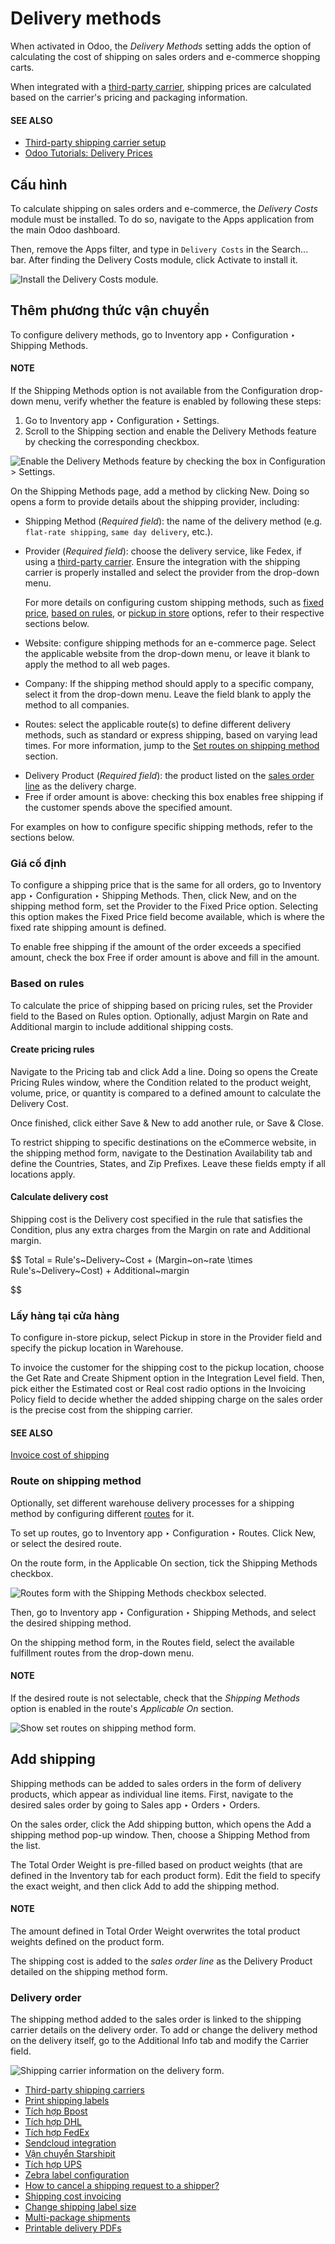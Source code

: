 # Delivery methods

When activated in Odoo, the *Delivery Methods* setting adds the option of calculating the cost of
shipping on sales orders and e-commerce shopping carts.

When integrated with a [third-party carrier](setup_configuration/third_party_shipper.md#inventory-shipping-third-party), shipping prices
are calculated based on the carrier's pricing and packaging information.

#### SEE ALSO
- [Third-party shipping carrier setup](setup_configuration/third_party_shipper.md#inventory-shipping-third-party)
- [Odoo Tutorials: Delivery Prices](https://www.odoo.com/slides/slide/delivery-prices-613?fullscreen=1)

## Cấu hình

To calculate shipping on sales orders and e-commerce, the *Delivery Costs* module must be installed.
To do so, navigate to the Apps application from the main Odoo dashboard.

Then, remove the Apps filter, and type in `Delivery Costs` in the Search...
bar. After finding the Delivery Costs module, click Activate to install it.

![Install the Delivery Costs module.](../../../../.gitbook/assets/install-module.png)

## Thêm phương thức vận chuyển

To configure delivery methods, go to Inventory app ‣ Configuration ‣ Shipping
Methods.

#### NOTE
If the Shipping Methods option is not available from the Configuration
drop-down menu, verify whether the feature is enabled by following these steps:

1. Go to Inventory app ‣ Configuration ‣ Settings.
2. Scroll to the Shipping section and enable the Delivery Methods feature
   by checking the corresponding checkbox.

![Enable the *Delivery Methods* feature by checking the box in Configuration > Settings.](../../../../.gitbook/assets/enable-delivery.png)

On the Shipping Methods page, add a method by clicking New. Doing so opens
a form to provide details about the shipping provider, including:

- Shipping Method (*Required field*): the name of the delivery method (e.g. `flat-rate
  shipping`, `same day delivery`, etc.).
- Provider (*Required field*): choose the delivery service, like Fedex, if using a
  [third-party carrier](setup_configuration/third_party_shipper.md#inventory-shipping-third-party). Ensure the integration with the
  shipping carrier is properly installed and select the provider from the drop-down menu.

  For more details on configuring custom shipping methods, such as [fixed price](#inventory-shipping-fixed), [based on rules](#inventory-shipping-rules), or [pickup in
  store](#inventory-shipping-pickup) options, refer to their respective sections below.
- Website: configure shipping methods for an e-commerce page. Select the applicable
  website from the drop-down menu, or leave it blank to apply the method to all web pages.
- Company: If the shipping method should apply to a specific company, select it from the
  drop-down menu. Leave the field blank to apply the method to all companies.
- Routes: select the applicable route(s) to define different delivery methods, such as
  standard or express shipping, based on varying lead times. For more information, jump
  to the [Set routes on shipping method](#inventory-shipping-receiving-shipping-route) section.

<a id="inventory-shipping-receiving-delivery-product"></a>
- Delivery Product (*Required field*): the product listed on the [sales order line](#inventory-shipping-sales-order) as the delivery charge.
- Free if order amount is above: checking this box enables free shipping if the customer
  spends above the specified amount.

For examples on how to configure specific shipping methods, refer to the sections below.

<a id="inventory-shipping-fixed"></a>

### Giá cố định

To configure a shipping price that is the same for all orders, go to Inventory app
‣ Configuration ‣ Shipping Methods. Then, click New, and on the shipping method
form, set the Provider to the Fixed Price option. Selecting this option
makes the Fixed Price field become available, which is where the fixed rate shipping
amount is defined.

To enable free shipping if the amount of the order exceeds a specified amount, check the box
Free if order amount is above and fill in the amount.

<a id="inventory-shipping-rules"></a>

### Based on rules

To calculate the price of shipping based on pricing rules, set the Provider field to the
Based on Rules option. Optionally, adjust Margin on Rate and
Additional margin to include additional shipping costs.

#### Create pricing rules

Navigate to the Pricing tab and click Add a line. Doing so opens the
Create Pricing Rules window, where the Condition related to the product
weight, volume, price, or quantity is compared to a defined amount to calculate the
Delivery Cost.

Once finished, click either Save & New to add another rule, or Save & Close.

To restrict shipping to specific destinations on the eCommerce website, in the shipping method form,
navigate to the Destination Availability tab and define the Countries,
States, and Zip Prefixes. Leave these fields empty if all locations apply.

#### Calculate delivery cost

Shipping cost is the Delivery cost specified in the rule that satisfies the
Condition, plus any extra charges from the Margin on rate and
Additional margin.

$$
Total = Rule's~Delivery~Cost + (Margin~on~rate \times Rule's~Delivery~Cost) + Additional~margin

$$

<a id="inventory-shipping-pickup"></a>

### Lấy hàng tại cửa hàng

To configure in-store pickup, select Pickup in store in the Provider field
and specify the pickup location in Warehouse.

To invoice the customer for the shipping cost to the pickup location, choose the Get Rate
and Create Shipment option in the Integration Level field. Then, pick either the
Estimated cost or Real cost radio options in the Invoicing
Policy field to decide whether the added shipping charge on the sales order is the precise cost
from the shipping carrier.

#### SEE ALSO
[Invoice cost of shipping](setup_configuration/invoicing.md)

<a id="inventory-shipping-receiving-shipping-route"></a>

### Route on shipping method

Optionally, set different warehouse delivery processes for a shipping method by configuring
different [routes](daily_operations/use_routes.md) for it.

To set up routes, go to Inventory app ‣ Configuration ‣ Routes. Click
New, or select the desired route.

On the route form, in the Applicable On section, tick the Shipping Methods
checkbox.

![Routes form with the Shipping Methods checkbox selected.](../../../../.gitbook/assets/shipping-route.png)

Then, go to Inventory app ‣ Configuration ‣ Shipping Methods, and select the
desired shipping method.

On the shipping method form, in the Routes field, select the available fulfillment
routes from the drop-down menu.

#### NOTE
If the desired route is not selectable, check that the *Shipping Methods* option is enabled in
the route's *Applicable On* section.

![Show set routes on shipping method form.](../../../../.gitbook/assets/set-routes.png)

<a id="inventory-shipping-sales-order"></a>

## Add shipping

Shipping methods can be added to sales orders in the form of delivery products, which appear as
individual line items. First, navigate to the desired sales order by going to Sales
app ‣ Orders ‣ Orders.

On the sales order, click the Add shipping button, which opens the Add a
shipping method pop-up window. Then, choose a Shipping Method from the list.

The Total Order Weight is pre-filled based on product weights (that are defined in the
Inventory tab for each product form). Edit the field to specify the exact weight, and
then click Add to add the shipping method.

#### NOTE
The amount defined in Total Order Weight overwrites the total product weights defined
on the product form.

The shipping cost is added to the *sales order line* as the Delivery Product detailed on
the shipping method form.

### Delivery order

The shipping method added to the sales order is linked to the shipping carrier details on the
delivery order. To add or change the delivery method on the delivery itself, go to the
Additional Info tab and modify the Carrier field.

![Shipping carrier information on the delivery form.](../../../../.gitbook/assets/delivery-order1.png)

* [Third-party shipping carriers](setup_configuration/third_party_shipper.md)
* [Print shipping labels](setup_configuration/labels.md)
* [Tích hợp Bpost](setup_configuration/bpost.md)
* [Tích hợp DHL](setup_configuration/dhl_credentials.md)
* [Tích hợp FedEx](setup_configuration/fedex.md)
* [Sendcloud integration](setup_configuration/sendcloud_shipping.md)
* [Vận chuyển Starshipit](setup_configuration/starshipit_shipping.md)
* [Tích hợp UPS](setup_configuration/ups_credentials.md)
* [Zebra label configuration](setup_configuration/zebra.md)
* [How to cancel a shipping request to a shipper?](setup_configuration/cancel.md)
* [Shipping cost invoicing](setup_configuration/invoicing.md)
* [Change shipping label size](setup_configuration/label_type.md)
* [Multi-package shipments](setup_configuration/multipack.md)
* [Printable delivery PDFs](setup_configuration/print_on_validation.md)
